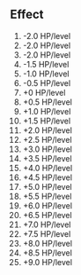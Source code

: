 ## Effect

1. -2.0 HP/level
2. -2.0 HP/level
3. -2.0 HP/level
4. -1.5 HP/level
5. -1.0 HP/level
6. -0.5 HP/level
7. +0 HP/level
8. +0.5 HP/level
9. +1.0 HP/level
10. +1.5 HP/level
11. +2.0 HP/level
12. +2.5 HP/level
13. +3.0 HP/level
14. +3.5 HP/level
15. +4.0 HP/level
16. +4.5 HP/level
17. +5.0 HP/level
18. +5.5 HP/level
19. +6.0 HP/level
20. +6.5 HP/level
21. +7.0 HP/level
22. +7.5 HP/level
23. +8.0 HP/level
24. +8.5 HP/level
25. +9.0 HP/level
